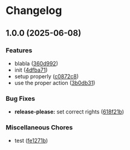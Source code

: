 # Changelog

## 1.0.0 (2025-06-08)


### Features

* blabla ([360d992](https://github.com/florian-sanders/release-please-playground/commit/360d9922113c86fde65aa85a78816308fab75562))
* init ([4dfba71](https://github.com/florian-sanders/release-please-playground/commit/4dfba71ebee8b519c19407b242f2a5a00167b5df))
* setup properly ([c0872c8](https://github.com/florian-sanders/release-please-playground/commit/c0872c830946e17a53fb75c59efada04aaa179f3))
* use the proper action ([3b0db31](https://github.com/florian-sanders/release-please-playground/commit/3b0db31b0268e990868989bc4467ed77f37f5906))


### Bug Fixes

* **release-please:** set correct rights ([618f21b](https://github.com/florian-sanders/release-please-playground/commit/618f21bce80801f023a439132533972dcd6c7326))


### Miscellaneous Chores

* test ([fe1271b](https://github.com/florian-sanders/release-please-playground/commit/fe1271b29b261a2d7b0f03dcee7d285d94e56cf8))
